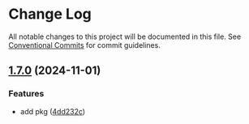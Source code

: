 # Change Log

All notable changes to this project will be documented in this file.
See [Conventional Commits](https://conventionalcommits.org) for commit guidelines.

## [1.7.0](https://github.com/rudemex/new-lerna/compare/test-pkg@1.6.0...test-pkg@1.7.0) (2024-11-01)


### Features

* add pkg ([4dd232c](https://github.com/rudemex/new-lerna/commit/4dd232c44a4ed3fe9c4f63b4ddc1c4b7bbc57484))
